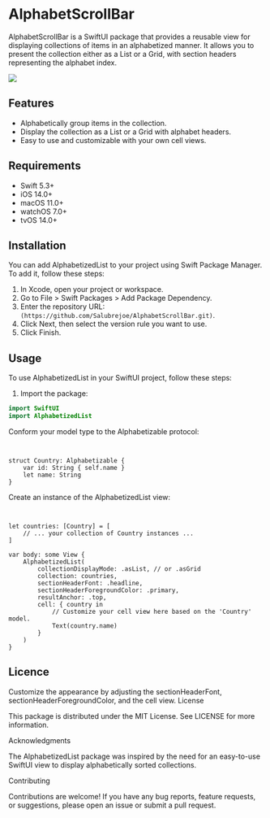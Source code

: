 # AlphabetScrollBar

AlphabetScrollBar is a SwiftUI package that provides a reusable view for displaying collections of items in an alphabetized manner. It allows you to present the collection either as a List or a Grid, with section headers representing the alphabet index.


![](https://github.com/Salubrejoe/)
## Features

- Alphabetically group items in the collection.
- Display the collection as a List or a Grid with alphabet headers.
- Easy to use and customizable with your own cell views.

## Requirements

- Swift 5.3+
- iOS 14.0+
- macOS 11.0+
- watchOS 7.0+
- tvOS 14.0+

## Installation

You can add AlphabetizedList to your project using Swift Package Manager. To add it, follow these steps:

1. In Xcode, open your project or workspace.
2. Go to File > Swift Packages > Add Package Dependency.
3. Enter the repository URL: `(https://github.com/Salubrejoe/AlphabetScrollBar.git)`.
4. Click Next, then select the version rule you want to use.
5. Click Finish.

## Usage

To use AlphabetizedList in your SwiftUI project, follow these steps:

1. Import the package:

```swift
import SwiftUI
import AlphabetizedList

```
Conform your model type to the Alphabetizable protocol:
```


struct Country: Alphabetizable {
    var id: String { self.name }
    let name: String
}

```

Create an instance of the AlphabetizedList view:

```


let countries: [Country] = [
    // ... your collection of Country instances ...
]

var body: some View {
    AlphabetizedList(
        collectionDisplayMode: .asList, // or .asGrid
        collection: countries,
        sectionHeaderFont: .headline,
        sectionHeaderForegroundColor: .primary,
        resultAnchor: .top,
        cell: { country in
            // Customize your cell view here based on the 'Country' model.
            Text(country.name)
        }
    )
}
```

## Licence
Customize the appearance by adjusting the sectionHeaderFont, sectionHeaderForegroundColor, and the cell view.
License

This package is distributed under the MIT License. See LICENSE for more information.

Acknowledgments

The AlphabetizedList package was inspired by the need for an easy-to-use SwiftUI view to display alphabetically sorted collections.

Contributing

Contributions are welcome! If you have any bug reports, feature requests, or suggestions, please open an issue or submit a pull request.
